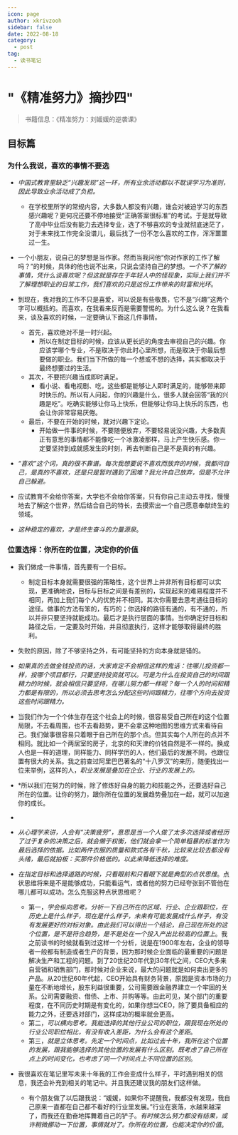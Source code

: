 ```yaml
---
icon: page
author: xkrivzooh
sidebar: false
date: 2022-08-18
category:
  - post
tag:
  - 读书笔记
---
```


# "《精准努力》摘抄四"

> 书籍信息：《精准努力：刘媛媛的逆袭课》

## 目标篇

### 为什么我说，喜欢的事情不要选

- *中国式教育里缺乏“兴趣发现”这一环，所有业余活动都以不耽误学习为准则，因此导致业余活动成了负担。*
    - 在学校里所学的常规内容，大多数人都没有兴趣，谁会对被迫学习的东西感兴趣呢？更何况还要不停地接受“正确答案很标准”的考试。于是就导致了高中毕业后没有能力去选择专业，选了不够喜欢的专业就彻底迷茫了，对于未来找工作完全没谱儿，最后找了一份不怎么喜欢的工作，浑浑噩噩过一生。

- 一个小朋友，说自己的梦想是当作家。然而当我问他“你对作家的工作了解吗？”的时候，具体的他也说不出来，只说会坚持自己的梦想。*一个不了解的事情，凭什么谈喜欢呢？但这就是存在于年轻人中的怪现象，实际上我们并不了解理想职业的日常工作，我们喜欢的只是这份工作带来的财富和光环*。

- 到现在，我对我的工作不只是喜爱，可以说是有些敬畏，它不是“兴趣”这两个字可以概括的。而喜欢，在我看来反而是需要警惕的。为什么这么说？在我看来，谈及喜欢的时候，一定要确认下面这几件事情。
    - 首先，喜欢绝对不是一时兴起。
        - 所以在制定目标的时候，应该从更长远的角度去审视自己的兴趣。你应该学哪个专业，不是取决于你此时心里所想，而是取决于你最后想要做的职业。我们当下所做的每一个想或不想的选择，其实都取决于最终想要过的生活。
    - 其次，不要把兴趣当成即时满足。
        - 看小说、看电视剧、吃，这些都是能够让人即时满足的，能够带来即时快乐的。所以有人问起，你的兴趣是什么，很多人就会回答“我的兴趣是吃”。吃确实能够让你马上快乐，但能够让你马上快乐的东西，也会让你非常容易厌倦。
    - 最后，不要在开始的时候，就对兴趣下定论。
        - 开始做一件事的时候，不要随便放弃，不要轻易说没兴趣，大多数真正有意思的事情都不能像吃一个冰激凌那样，马上产生快乐感。你一定要坚持到成就感发生的时刻，再去判断自己是不是真的有兴趣。

- *“喜欢”这个词，真的很不靠谱。每次我想要说不喜欢而放弃的时候，我都问自己，是真的不喜欢，还是只是暂时遇到了困难？我允许自己放弃，但是不允许自己躲避。*

- 应试教育不会给你答案，大学也不会给你答案，只有你自己主动去寻找，慢慢地去了解这个世界，然后结合自己的特长，去摸索出一个自己愿意奉献终生的领域。

- *这种稳定的喜欢，才是终生奋斗的力量源泉*。

### 位置选择：你所在的位置，决定你的价值

- 我们做成一件事情，首先要有一个目标。
    - 制定目标本身就需要很强的策略性，这个世界上并非所有目标都可以实现，更准确地说，目标与目标之间是有差别的，实现起来的难易程度并不相同，再加上我们每个人的优势并不相同。其次你需要去思考通往目标的途径。做事的方法有笨的，有巧的；你选择的路径有通的，有不通的，所以并非只要坚持就能成功。最后才是执行层面的事情。当你确定好目标和路径之后，一定要及时开始，并且彻底执行，这样才能够取得最终的胜利。

- 失败的原因，除了不够坚持之外，有可能坚持的方向本身就是错的。

- *如果真的去做金钱投资的话，大家肯定不会相信这样的鬼话：往哪儿投资都一样，投哪个项目都行，只要坚持投资就可以。可是为什么在投资自己的时间跟精力的时候，就会相信只要坚持，在哪儿努力都一样呢？每一个人的时间和精力都是有限的，所以必须去思考怎么分配这些时间跟精力，往哪个方向去投资这些时间跟精力。*

- 当我们作为一个个体生存在这个社会上的时候，很容易受自己所在的这个位置局限，不去看周围，也不去看趋势，更不会拿这种地图的思维方式来看待自己。我们做事很容易只着眼于自己所在的那个点。但其实每个人所在的点并不相同。就比如一个两居室的房子，北京的和天津的价钱自然是不一样的。换成人也是一样的道理，同样能力、同样学历的人，他们最后的发展不同，也跟位置有很大的关系。我之前查过阿里巴巴著名的“十八罗汉”的来历，随便找出一位来举例，这样的人，*职业发展是叠加在企业、行业的发展上的。*

- *所以我们在努力的时候，除了修炼好自身的能力和技能之外，还要选好自己所在的位置。让你的努力，跟你所在位置的发展趋势叠加在一起，就可以加速你的成长。
*

- *从心理学来讲，人会有“决策疲劳”，意思是当一个人做了太多次选择或者经历了过于复杂的决策之后，就会懒于权衡，他们就会拿一个简单粗暴的标准作为最后选择的依据。比如两件衣服的质量和款式各有千秋，比较来比较去都没有头绪，最后就拍板：买那件价格低的。以此来降低选择的难度。*

- *在指定目标和选择道路的时候，只看眼前和只看眼下就是典型的点状思维*。点状思维将来是不是能够成功，只能看运气，或者他的努力已经夸张到不管他在哪儿都可以成功。怎么克服这种点状思维呢？
    - 第一，*学会纵向思考。分析一下自己所在的区域、行业、企业跟职位，在历史上是什么样子，现在是什么样子，未来有可能发展成什么样子，有没有发展更好的对标对象。由此我们可以得出一个结论，自己现在所处的这个位置，是不是符合趋势，是不是处在一个投入产出比较高的位置上*。我之前读书的时候就看到过这样一个分析，说是在1900年左右，企业的领导者一般都有制造或者生产的背景，因为那时候企业面临的最重要的问题是解决生产和工程的问题。到了20世纪20年代到30年代之间，CEO大多来自营销和销售部门，那时候对企业来说，最大的问题就是如何卖出更多的产品。从20世纪60年代起，CEO开始具有财务背景，原因是资本市场的力量在不断地增长，股东利益很重要，公司需要跟金融界建立一个牢固的关系。公司需要融资、借债、上市、并购等等。由此可见，某个部门的重要程度，在不同历史时期是有变化的，如果你想当CEO，除了要具备相应的能力之外，还要选对部门，这样成功的概率就会更高。
    - 第二，*可以横向思考。我能选择的其他行业公司的职位，跟我现在所处的行业公司职位相比，有没有收入差距，为什么会有这个差距*。
    - 第三，*就是立体思考。先定一个时间点，比如过去十年，我所在这个位置的发展，跟我能够选择的其他位置的发展有什么区别。既考虑了自己所在点上的时间变化，也考虑了同一个时间点上不同位置的区别*。

- 我很喜欢在笔记里写未来十年我的工作会变成什么样子，平时遇到相关的信息，我还会补充到相关的笔记中。并且我还建议我的朋友们这样做。
    - 有个朋友做了以后跟我说：“媛媛，如果你不提醒我，我都没有发现，我自己原来一直都在自己都不看好的行业里发展。”行业在衰落，水越来越深了，而我还在勤奋地挥舞着自己的铲子。*有时候怎么努力都没有结果，或许稍微挪动一下位置，事情就对了。你所在的位置，也能决定你的价值*。
